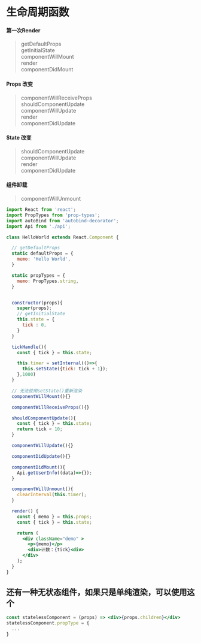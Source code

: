 # 生命周期函数

#### 第一次Render

> getDefaultProps <br/>
> getInitialState <br/>
> componentWillMount <br/>
> render <br/>
> componentDidMount <br/>

#### Props 改变
> componentWillReceiveProps <br/>
> shouldComponentUpdate <br/>
> componentWillUpdate <br/>
> render <br/>
> componentDidUpdate <br/>

#### State 改变
> shouldComponentUpdate <br/>
> componentWillUpdate <br/>
> render <br/>
> componentDidUpdate <br/>

#### 组件卸载
> componentWillUnmount


```jsx
import React from 'react';
import PropTypes from 'prop-types';
import autoBind from 'autobind-decorator';
import Api from './api';

class HelloWorld extends React.Component {

  // getDefaultProps
  static defaultProps = {
    memo: 'Hello World',
  }

  static propTypes = {
    memo: PropTypes.string,
  }


  constructor(props){
    super(props);
    // getInitialState
    this.state = {
      tick : 0,
    }
  }

  tickHandle(){
    const { tick } = this.state;

    this.timer = setInternal(()=>{
      this.setState({tick: tick + 1});
    },1000)
  }

  // 无法使用setState()重新渲染
  componentWillMount(){}

  componentWillReceiveProps(){}

  shouldComponentUpdate(){
    const { tick } = this.state;
    return tick < 10;
  }

  componentWillUpdate(){}

  componentDidUpdate(){}

  componentDidMount(){
    Api.getUserInfo((data)=>{});
  }

  componentWillUnmount(){
    clearInterval(this.timer);
  }

  render() {
    const { memo } = this.props;
    const { tick } = this.state;

    return (
      <div className="demo" >
        <p>{memo}</p>
        <div>计数：{tick}<div>
      </div>
    );
  }
}
```

## 还有一种无状态组件，如果只是单纯渲染，可以使用这个

```jsx
const statelessComponent = (props) => <div>{props.children}</div>
statelessComponent.propType = {
  ...
}
```